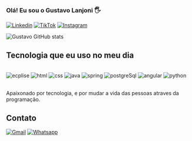 ### Olá! Eu sou o Gustavo Lanjoni 🖐️

[![Linkedin](https://img.shields.io/badge/LinkedIn-0077B5?style=for-the-badge&logo=linkedin&logoColor=white
)](https://www.linkedin.com/in/gustavolanjoni/)
[![TikTok](https://img.shields.io/badge/TikTok-000000?style=for-the-badge&logo=tiktok&logoColor=white
)](https://www.tiktok.com/@gustavo_lanjoni)
[![Instagram](https://img.shields.io/badge/Instagram-E4405F?style=for-the-badge&logo=instagram&logoColor=white
)](https://www.instagram.com/devlanjoni/)

![Gustavo GitHub stats](https://github-readme-stats.vercel.app/api?username=GustavoLanjoni&show_icons=true&theme=merko)

## Tecnologia que eu uso no meu dia

<div style="display: inline_block"> <br/>
<img alt ="ecplise" src="https://img.shields.io/badge/Eclipse-2C2255?style=for-the-badge&logo=eclipse&logoColor=white" aling="center">
<img alt ="html" src="https://img.shields.io/badge/HTML5-E34F26?style=for-the-badge&logo=html5&logoColor=white" aling="center">
<img alt ="css" src="https://img.shields.io/badge/CSS3-1572B6?style=for-the-badge&logo=css3&logoColor=white" aling="center">
<img alt ="java" src="https://img.shields.io/badge/Java-ED8B00?style=for-the-badge&logo=openjdk&logoColor=white" aling="center">
<img alt ="spring" src="https://img.shields.io/badge/Spring-6DB33F?style=for-the-badge&logo=spring&logoColor=white" aling="center">
<img alt ="postgreSql" src="https://img.shields.io/badge/PostgreSQL-316192?style=for-the-badge&logo=postgresql&logoColor=white" aling="center">
<img alt ="angular" src="https://img.shields.io/badge/Angular-DD0031?style=for-the-badge&logo=angular&logoColor=white" aling="center">
<img alt ="python" src="https://img.shields.io/badge/Python-3776AB?style=for-the-badge&logo=python&logoColor=white" aling="center">
</div><br>

Apaixonado por tecnologia, e por mudar a vida das pessoas atraves da programação.

## Contato
[![Gmail](https://img.shields.io/badge/Gmail-D14836?style=for-the-badge&logo=gmail&logoColor=white
)](gustavosilva94514@gmail.com)
[![Whatsapp](https://img.shields.io/badge/WhatsApp-25D366?style=for-the-badge&logo=whatsapp&logoColor=white)](https://wa.me/5517996489436?text=Ol%C3%A1%20Gustavo%2C%20vim%20pelo%20seu%20GuitHub!)





